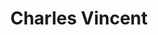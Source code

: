 ---
title : "Charles Vincent"
# full screen navigation
first_name : "Charles"
last_name : "Vincent"
bg_image : "images/slider/metro.jpg"
# animated text loop
occupations:
- "Réalisateur"
- "Monteur"
- "Numériseur"

# slider background image loop
slider_images:
- "images/slider/parisladefense.jpg"
- "images/slider/cortney.jpg"
- "images/slider/jvc.jpg"
- "images/slider/chevre.jpg"


# button
button:
  enable : true
  label : "CONTACTEZ-MOI"
  link : "#contact"


# custom style
custom_class: "" 
custom_attributes: "" 
custom_css: ""

---